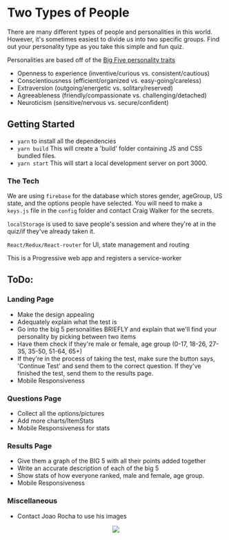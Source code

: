 # Two Types of People

There are many different types of people and personalities in this world. However, it's sometimes easiest to divide us into two specific groups. Find out your personality type as you take this simple and fun quiz.

Personalities are based off of the [Big Five personality traits](https://en.wikipedia.org/wiki/Big_Five_personality_traits)

* Openness to experience (inventive/curious vs. consistent/cautious)
* Conscientiousness (efficient/organized vs. easy-going/careless)
* Extraversion (outgoing/energetic vs. solitary/reserved)
* Agreeableness (friendly/compassionate vs. challenging/detached)
* Neuroticism (sensitive/nervous vs. secure/confident)



## Getting Started

* `yarn` to install all the dependencies
* `yarn build` This will create a 'build' folder containing JS and CSS bundled files.
* `yarn start` This will start a local development server on port 3000.

### The Tech

We are using `firebase` for the database which stores gender, ageGroup, US state, and the options people have selected. You will need to make a `keys.js` file in the `config` folder and contact Craig Walker for the secrets.

`localStorage` is used to save people's session and where they're at in the quiz/if they've already taken it.

`React/Redux/React-router` for UI, state management and routing

This is a Progressive web app and registers a service-worker


## ToDo:

### Landing Page
* Make the design appealing
* Adequately explain what the test is
* Go into the big 5 personalities BRIEFLY and explain that we'll find your personality by picking between two items
* Have them check if they're male or female, age group (0-17, 18-26, 27-35, 35-50, 51-64, 65+)
* If they're in the process of taking the test, make sure the button says, 'Continue Test' and send them to the correct question. If they've finished the test, send them to the results page.
* Mobile Responsiveness

### Questions Page
* Collect all the options/pictures
* Add more charts/ItemStats
* Mobile Responsiveness for stats

### Results Page
* Give them a graph of the BIG 5 with all their points added together
* Write an accurate description of each of the big 5
* Show stats of how everyone ranked, male and female, age group.
* Mobile Responsiveness

### Miscellaneous
* Contact Joao Rocha to use his images

<p align="center">
  <img src="https://upload.wikimedia.org/wikipedia/commons/thumb/1/17/Yin_yang.svg/200px-Yin_yang.svg.png">
</p>
